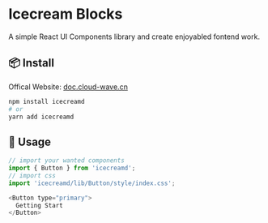# Icecream Blocks

A simple React UI Components library and create enjoyabled fontend work.

## 📦 Install

Offical Website: [doc.cloud-wave.cn](https://doc.cloud-wave.cn/)
```bash
npm install icecreamd
# or
yarn add icecreamd
```
## 🔨 Usage

```js
// import your wanted components
import { Button } from 'icecreamd';
// import css
import 'icecreamd/lib/Button/style/index.css';

<Button type="primary">
  Getting Start
</Button>
```

